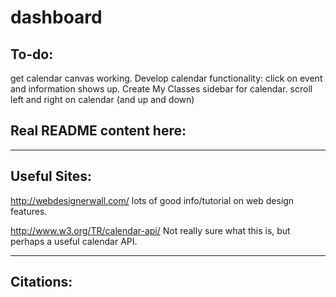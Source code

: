 dashboard
=========

To-do:
-----------------------
get calendar canvas working.
Develop calendar functionality: click on event and information shows up.
Create My Classes sidebar for calendar.
scroll left and right on calendar (and up and down)








Real README content here:
-----------------------





-----------------------



Useful Sites:
-----------------------
http://webdesignerwall.com/
	lots of good info/tutorial on web design features.

http://www.w3.org/TR/calendar-api/
	Not really sure what this is, but perhaps a useful calendar API.


-----------------------


Citations:
-----------------------



